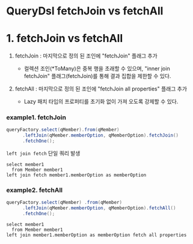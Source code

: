 # QueryDsl fetchJoin vs fetchAll

# 1. fetchJoin vs fetchAll

1. fetchJoin : 마지막으로 정의 된 조인에 "fetchJoin" 플래그 추가
    - 컬렉션 조인(*ToMany)은 중복 행을 초래할 수 있으며, "inner join fetchJoin" 플래그(fetchJoin)를 통해 결과 집합을 제한할 수 있다.
    
2. fetchAll : 마지막으로 정의 된 조인에 "fetchJoin all properties" 플래그 추가
    - Lazy 패치 타입의 프로퍼티를 초기화 없이 가져 오도록 강제할 수 있다.

### example1. fetchJoin

``` java
queryFactory.select(qMember).from(qMember)
      .leftJoin(qMember.memberOption, qMemberOption).fetchJoin()
      .fetchOne();
```
`left join fetch` 단일 쿼리 발생

``` text
select member1 
  from Member member1 
left join fetch member1.memberOption as memberOption  
```

### example2. fetchAll

``` java
queryFactory.select(qMember) .from(qMember)
      .leftJoin(qMember.memberOption, qMemberOption).fetchAll()
      .fetchOne();
```

``` text
select member1 
  from Member member1 
left join member1.memberOption as memberOption fetch all properties
```
